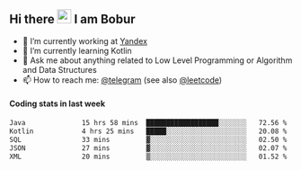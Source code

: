 ## Hi there <img src="https://media.giphy.com/media/hvRJCLFzcasrR4ia7z/giphy.gif" width="25px" height="25px"> I am Bobur

- 💼 I’m currently working at [Yandex](https://yandex.ru/)
- 🌱 I’m currently learning Kotlin
- 💬 Ask me about anything related to Low Level Programming or Algorithm and Data Structures
- 📫 How to reach me: [@telegram](https://t.me/octoant) (see also [@leetcode](https://leetcode.com/octoant/))    

#### Coding stats in last week

<!--START_SECTION:waka-->

```txt
Java              15 hrs 58 mins  ██████████████████░░░░░░░   72.56 %
Kotlin            4 hrs 25 mins   █████░░░░░░░░░░░░░░░░░░░░   20.08 %
SQL               33 mins         ▓░░░░░░░░░░░░░░░░░░░░░░░░   02.50 %
JSON              27 mins         ▓░░░░░░░░░░░░░░░░░░░░░░░░   02.07 %
XML               20 mins         ▒░░░░░░░░░░░░░░░░░░░░░░░░   01.52 %
```

<!--END_SECTION:waka-->
